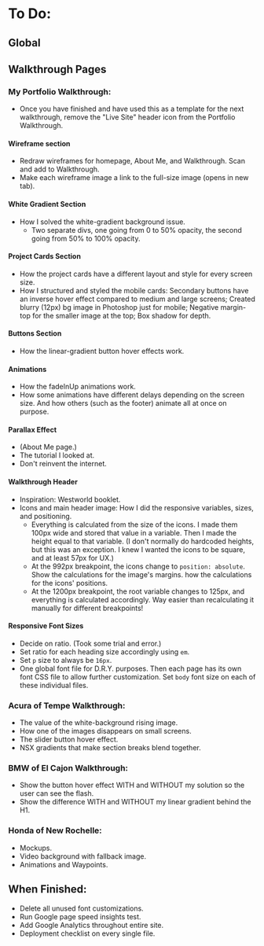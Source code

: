 # To Do:

## Global

## Walkthrough Pages

### My Portfolio Walkthrough:

- Once you have finished and have used this as a template for the next walkthrough, remove the "Live Site" header icon from the Portfolio Walkthrough.

#### Wireframe section
- Redraw wireframes for homepage, About Me, and Walkthrough. Scan and add to Walkthrough.
- Make each wireframe image a link to the full-size image (opens in new tab).

#### White Gradient Section
- How I solved the white-gradient background issue.
  - Two separate divs, one going from 0 to 50% opacity, the second going from 50% to 100% opacity.

#### Project Cards Section
- How the project cards have a different layout and style for every screen size.
- How I structured and styled the mobile cards: Secondary buttons have an inverse hover effect compared to medium and large screens; Created blurry (12px) bg image in Photoshop just for mobile; Negative margin-top for the smaller image at the top; Box shadow for depth.

#### Buttons Section
- How the linear-gradient button hover effects work.

#### Animations
- How the fadeInUp animations work.
- How some animations have different delays depending on the screen size. And how others (such as the footer) animate all at once on purpose.

#### Parallax Effect
- (About Me page.)
- The tutorial I looked at.
- Don't reinvent the internet.

#### Walkthrough Header
- Inspiration: Westworld booklet.
- Icons and main header image: How I did the responsive variables, sizes, and positioning.
  - Everything is calculated from the size of the icons. I made them 100px wide and stored that value in a variable. Then I made the height equal to that variable. (I don't normally do hardcoded heights, but this was an exception. I knew I wanted the icons to be square, and at least 57px for UX.)
  - At the 992px breakpoint, the icons change to `position: absolute`. Show the calculations for the image's margins. how the calculations for the icons' positions.
  - At the 1200px breakpoint, the root variable changes to 125px, and everything is calculated accordingly. Way easier than recalculating it manually for different breakpoints!

#### Responsive Font Sizes
- Decide on ratio. (Took some trial and error.)
- Set ratio for each heading size accordingly using `em`.
- Set `p` size to always be `16px`.
- One global font file for D.R.Y. purposes. Then each page has its own font CSS file to allow further customization. Set `body` font size on each of these individual files.


### Acura of Tempe Walkthrough:

- The value of the white-background rising image.
- How one of the images disappears on small screens.
- The slider button hover effect.
- NSX gradients that make section breaks blend together.


### BMW of El Cajon Walkthrough:

- Show the button hover effect WITH and WITHOUT my solution so the user can see the flash.
- Show the difference WITH and WITHOUT my linear gradient behind the H1.

### Honda of New Rochelle:

- Mockups.
- Video background with fallback image.
- Animations and Waypoints.


## When Finished:

- Delete all unused font customizations.
- Run Google page speed insights test.
- Add Google Analytics throughout entire site.
- Deployment checklist on every single file.